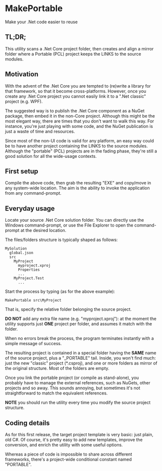 # MakePortable
Make your .Net code easier to reuse


## TL;DR;
This utility scans a .Net Core project folder, then creates and align a mirror folder where a Portable (PCL) project keeps the LINKS to the source modules.


## Motivation
With the advent of the .Net Core you are tempted to (re)write a library for that framework, so that it become cross-platforms. However, once you create any .Net Core project you cannot easily link it to a ".Net classic" project (e.g. WPF).

The suggested way is to publish the .Net Core component as a NuGet package, then embed it in the non-Core project. Although this might be the most elegant way, there are times that you don't want to walk this way. For instance, you're just playing with some code, and the NuGet publication is just a waste of time and resources.

Since most of the non-UI code is valid for any platform, an easy way could be to have another project containing the LINKS to the source modules. Although the "portable" (PCL) projects are in the fading phase, they're still a good solution for all the wide-usage contexts.


## First setup
Compile the above code, then grab the resulting "EXE" and copy/move in any system-wide location. The aim is the ability to invoke the application from any command-prompt.


## Everyday usage
Locate your source .Net Core solution folder. You can directly use the Windows command-prompt, or use the File Explorer to open the command-prompt at the desired location.

The files/folders structure is typically shaped as follows:
```
MySolution
  global.json
  src
    MyProject
      myproject.xproj
      Properties
      ...
    MyProject.Test
      ...
```
Start the process by typing (as for the above example):
```
MakePortable src\MyProject
```
That is, specify the relative folder belonging the source project.

**DO NOT** add any extra file name (e.g. "myproject.xproj"): at the moment the utility supports just **ONE** project per folder, and assumes it match with the folder.

When no errors break the process, the program terminates instantly with a simple message of success.

The resulting project is contained in a special folder having the **SAME** name of the source project, plus a "_PORTABLE" tail. Inside, you won't find much: just the new "classic" project (*.csproj), and one or more folders as mirror of the original structure. Most of the folders are empty.

Once you link the portable project (or compile as stand-alone), you probably have to manage the external references, such as NuGets, other projects and so away. This sounds annoying, but sometimes it's not straightforward to match the equivalent references.

**NOTE** you should run the utility every time you modify the source project structure.

## Coding details
As for this first release, the target project template is very basic: just plain, old C#. Of course, it's pretty easy to add new templates, improve the conversion, and enrich the utility with some useful options.

Whereas a piece of code is impossible to share across different frameworks, there's a project-wide conditional constant named "PORTABLE".
